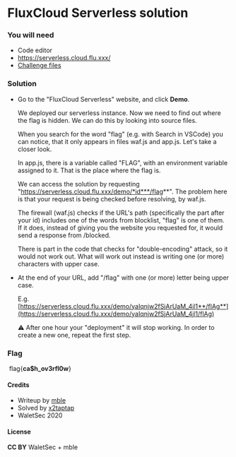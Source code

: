 # FluxCloud Serverless solution

### You will need

- Code editor
- https://serverless.cloud.flu.xxx/
- [Challenge files](https://pwnhub.fluxfingers.net/static/chall/fluxcloud-serverless_fb116a5dc24279953ce2332a1648e506.zip)

### Solution

- Go to the "FluxCloud Serverless" website, and click **Demo**.

  We deployed our serverless instance. Now we need to find out where the flag is hidden. We can do this by looking into source files.

  When you search for the word "flag" (e.g. with Search in VSCode) you can notice, that it only appears in files waf.js and app.js. Let's take a closer look.

  In app.js, there is a variable called "FLAG", with an environment variable assigned to it. That is the place where the flag is.

  We can access the solution by requesting "https://serverless.cloud.flu.xxx/demo/*id***/flag**". The problem here is that your request is being checked before resolving, by waf.js.

  The firewall (waf.js) checks if the URL's path (specifically the part after your id) includes one of the words from blocklist, "flag" is one of them. If it does, instead of giving you the website you requested for, it would send a response from /blocked.

  There is part in the code that checks for "double-encoding" attack, so it would not work out. What will work out instead is writing one (or more) characters with upper case.

- At the end of your URL, add "/flag" with one (or more) letter being upper case.

  E.g. [https://serverless.cloud.flu.xxx/demo/yaIqnjw2fSjArUaM_4jl1**/flAg**](https://serverless.cloud.flu.xxx/demo/yaIqnjw2fSjArUaM_4jl1/flAg)

  ⚠ After one hour your "deployment" it will stop working. In order to create a new one, repeat the first step.

### Flag

​	flag{**ca$h_ov3rfl0w**}

#### Credits

- Writeup by [mble](https://ctftime.org/user/93848)
- Solved by [x2taptap](https://ctftime.org/user/86780)
- WaletSec 2020

#### License

**CC BY** WaletSec + mble
